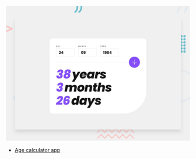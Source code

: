 ![Design preview for the Age calculator app coding challenge](./design/desktop-preview.jpg)

- [Age calculator app](https://age-calculator-app-snowy-one.vercel.app/)
